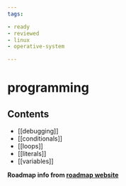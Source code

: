```yaml
---
tags:

- ready
- reviewed
- linux
- operative-system

---
```


# programming

## Contents

- [[debugging]]
- [[conditionals]]
- [[loops]]
- [[literals]]
- [[variables]]

__Roadmap info from [roadmap website](https://roadmap.sh/linux/programming)__
